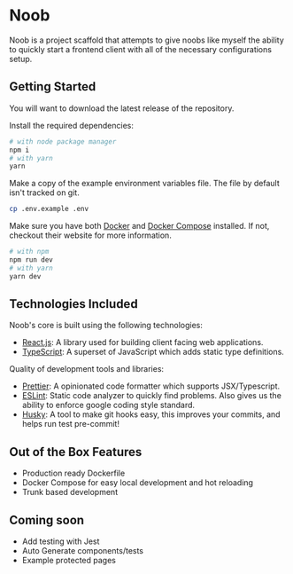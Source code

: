 # Noob

Noob is a project scaffold that attempts to give noobs like myself the ability to quickly start a frontend client with all of the necessary configurations setup.

## Getting Started

You will want to download the latest release of the repository.

Install the required dependencies:

```bash
# with node package manager
npm i
# with yarn
yarn
```

Make a copy of the example environment variables file. The file by default isn't tracked on git.

```bash
cp .env.example .env
```

Make sure you have both [Docker](https://www.docker.com/get-started) and [Docker Compose](https://docs.docker.com/compose/) installed. If not, checkout their website for more information.

```bash
# with npm
npm run dev
# with yarn
yarn dev
```

## Technologies Included

Noob's core is built using the following technologies:

- [React.js](https://reactjs.org/): A library used for building client facing web applications.
- [TypeScript](https://www.typescriptlang.org/): A superset of JavaScript which adds static type definitions.

Quality of development tools and libraries:

- [Prettier](https://prettier.io/): A opinionated code formatter which supports JSX/Typescript.
- [ESLint](https://eslint.org/): Static code analyzer to quickly find problems. Also gives us the ability to enforce google coding style standard.
- [Husky](https://typicode.github.io/husky/): A tool to make git hooks easy, this improves your commits, and helps run test pre-commit!

## Out of the Box Features

- Production ready Dockerfile
- Docker Compose for easy local development and hot reloading
- Trunk based development

## Coming soon

- Add testing with Jest
- Auto Generate components/tests
- Example protected pages
